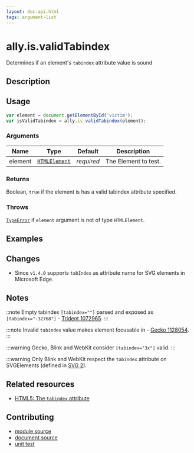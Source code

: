 ```yaml
---
layout: doc-api.html
tags: argument-list
---
```


# ally.is.validTabindex

Determines if an element's `tabindex` attribute value is sound


## Description


## Usage

```js
var element = document.getElementById('victim');
var isValidTabindex = ally.is.validTabindex(element);
```

### Arguments

| Name | Type | Default | Description |
| ---- | ---- | ------- | ----------- |
| element | [`HTMLElement`](https://developer.mozilla.org/en/docs/Web/API/HTMLElement) | *required* | The Element to test. |

### Returns

Boolean, `true` if the element is has a valid tabindex attribute specified.

### Throws

[`TypeError`](https://developer.mozilla.org/en-US/docs/Web/JavaScript/Reference/Global_Objects/TypeError) if `element` argument is not of type `HTMLElement`.


## Examples


## Changes

* Since `v1.4.0` supports `tabIndex` as attribute name for SVG elements in Microsoft Edge.


## Notes

::note
Empty tabindex `[tabindex=""]` parsed and exposed as `[tabindex="-32768"]` - [Trident 1072965](https://connect.microsoft.com/IE/feedback/details/1072965).
:::

:::note
Invalid `tabindex` value makes element focusable in - [Gecko 1128054](https://bugzilla.mozilla.org/show_bug.cgi?id=1128054).
:::

:::warning
Gecko, Blink and WebKit consider `[tabindex="3x"]` valid.
:::

:::warning
Only Blink and WebKit respect the `tabindex` attribute on SVGElements (defined in [SVG 2](https://svgwg.org/svg2-draft/access.html#AccessibilityAndSVG)).


## Related resources

* [HTML5: The `tabindex` attribute](https://www.w3.org/TR/html5/editing.html#sequential-focus-navigation-and-the-tabindex-attribute)


## Contributing

* [module source](https://github.com/medialize/ally.js/blob/master/src/is/valid-tabindex.js)
* [document source](https://github.com/medialize/ally.js/blob/master/docs/api/is/valid-tabindex.md)
* [unit test](https://github.com/medialize/ally.js/blob/master/docs/test/is.valid-tabindex.test.js)

